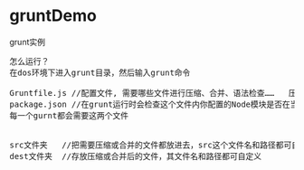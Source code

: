 # gruntDemo
grunt实例
<pre>
怎么运行？
在dos环境下进入grunt目录，然后输入grunt命令

Gruntfile.js //配置文件, 需要哪些文件进行压缩、合并、语法检查……   压缩、合并或语法检查功能（模块），这些Node模块在package.json内配置。
package.json //在grunt运行时会检查这个文件内你配置的Node模块是否在当前（dos环境）目录里，如果不存在就下载下来，存入或创建node_modules文件夹内。
每一个gurnt都会需要这两个文件


src文件夹   //把需要压缩或合并的文件都放进去，src这个文件名和路径都可自定义
dest文件夹  //存放压缩或合并后的文件，其文件名和路径都可自定义

</pre>
